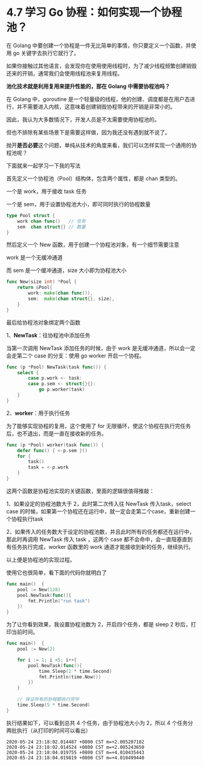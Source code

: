 # 4.7 学习 Go 协程：如何实现一个协程池？

在 Golang 中要创建一个协程是一件无比简单的事情，你只要定义一个函数，并使用 go 关键字去执行它就行了。

如果你接触过其他语言，会发现你在使用使用线程时，为了减少线程频繁创建销毁还来的开销，通常我们会使用线程池来复用线程。

**池化技术就是利用复用来提升性能的，那在 Golang 中需要协程池吗？**

在 Golang 中，goroutine 是一个轻量级的线程，他的创建、调度都是在用户态进行，并不需要进入内核，这意味着创建销毁协程带来的开销是非常小的。

因此，我认为大多数情况下，开发人员是不太需要使用协程池的。

但也不排除有某些场景下是需要这样做，因为我还没有遇到就不说了。



抛开**是否必要**这个问题，单纯从技术的角度来看，我们可以怎样实现一个通用的协程池呢？

下面就来一起学习一下我的写法

首先定义一个协程池（Pool）结构体，包含两个属性，都是 chan 类型的。

一个是 work，用于接收 task 任务

一个是 sem，用于设置协程池大小，即可同时执行的协程数量

```go
type Pool struct {
    work chan func()   // 任务
    sem  chan struct{} // 数量
}
```

然后定义一个 New 函数，用于创建一个协程池对象，有一个细节需要注意

work 是一个无缓冲通道

而 sem 是一个缓冲通道，size 大小即为协程池大小

```go
func New(size int) *Pool {
    return &Pool{
        work: make(chan func()),
        sem:  make(chan struct{}, size),
    }
}
```

最后给协程池对象绑定两个函数

1、**NewTask**：往协程池中添加任务

当第一次调用 NewTask 添加任务的时候，由于 work 是无缓冲通道，所以会一定会走第二个 case 的分支：使用 go worker 开启一个协程。

```go
func (p *Pool) NewTask(task func()) { 
    select {
        case p.work <- task:
        case p.sem <- struct{}{}:
            go p.worker(task)
    }
}
```

2、**worker**：用于执行任务

为了能够实现协程的复用，这个使用了 for 无限循环，使这个协程在执行完任务后，也不退出，而是一直在接收新的任务。

```go
func (p *Pool) worker(task func()) { 
    defer func() { <-p.sem }()
    for {
        task()
        task = <-p.work
    }
}
```

这两个函数是协程池实现的关键函数，里面的逻辑很值得推敲：

1、如果设定的协程池数大于 2，此时第二次传入往 NewTask 传入task，select case 的时候，如果第一个协程还在运行中，就一定会走第二个case，重新创建一个协程执行task

2、如果传入的任务数大于设定的协程池数，并且此时所有的任务都还在运行中，那此时再调用 NewTask 传入 task ，这两个 case 都不会命中，会一直阻塞直到有任务执行完成，worker 函数里的 work 通道才能接收到新的任务，继续执行。



以上便是协程池的实现过程。

使用它也很简单，看下面的代码你就明白了

```go
func main()  {
    pool := New(128)
    pool.NewTask(func(){
        fmt.Println("run task")
    })
}
```

为了让你看到效果，我设置协程池数为 2，开启四个任务，都是 sleep 2 秒后，打印当前时间。

```go
func main()  {
    pool := New(2)

    for i := 1; i <5; i++{
        pool.NewTask(func(){
            time.Sleep(2 * time.Second)
            fmt.Println(time.Now())
        })
    }
    
    // 保证所有的协程都执行完毕
    time.Sleep(5 * time.Second)
}
```

执行结果如下，可以看到总共 4 个任务，由于协程池大小为 2，所以 4 个任务分两批执行（从打印的时间可以看出）

```
2020-05-24 23:18:02.014487 +0800 CST m=+2.005207182
2020-05-24 23:18:02.014524 +0800 CST m=+2.005243650
2020-05-24 23:18:04.019755 +0800 CST m=+4.010435443
2020-05-24 23:18:04.019819 +0800 CST m=+4.010499440
```


